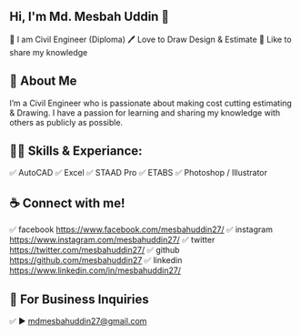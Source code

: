 ## Hi, I'm Md. Mesbah Uddin 👋
👑 I am Civil Engineer (Diploma)
🖊️ Love to Draw Design & Estimate
🎤 Like to share my knowledge

## 🚀 About Me
I’m a Civil Engineer who is passionate about making cost cutting estimating & Drawing. I have a passion for learning and sharing my knowledge with others as publicly as possible.

## 👨‍💻 Skills & Experiance:
✅ AutoCAD
✅ Excel
✅ STAAD Pro
✅ ETABS
✅ Photoshop / Illustrator

## ☕ Connect with me!
✅ facebook   https://www.facebook.com/mesbahuddin27/
✅ instagram  https://www.instagram.com/mesbahuddin27/
✅ twitter    https://twitter.com/mesbahuddin27/
✅ github     https://github.com/mesbahuddin27
✅ linkedin   https://www.linkedin.com/in/mesbahuddin27/

## 📧 For Business Inquiries
✅ ► mdmesbahuddin27@gmail.com
